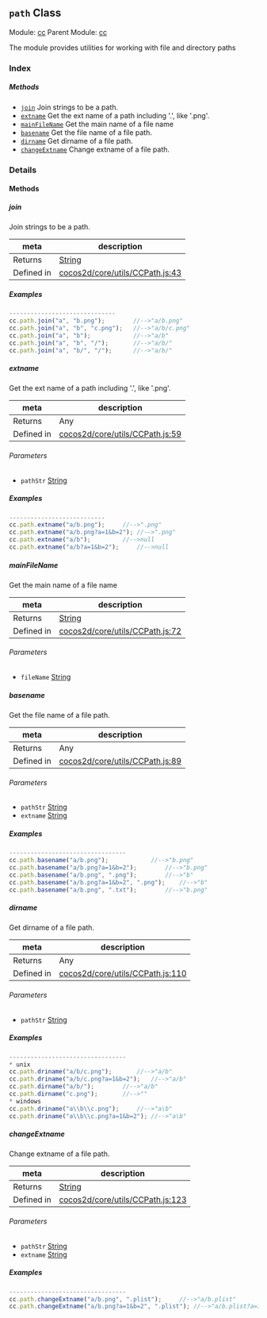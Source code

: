 ## `path` Class



Module: [cc](../modules/cc.md)
Parent Module: [cc](../modules/cc.md)


The module provides utilities for working with file and directory paths



### Index



##### Methods

  - [`join`](#join) Join strings to be a path.
  - [`extname`](#extname) Get the ext name of a path including '.', like '.png'.
  - [`mainFileName`](#mainfilename) Get the main name of a file name
  - [`basename`](#basename) Get the file name of a file path.
  - [`dirname`](#dirname) Get dirname of a file path.
  - [`changeExtname`](#changeextname) Change extname of a file path.



### Details




<!-- Method Block -->
#### Methods


##### join

Join strings to be a path.

| meta | description |
|------|-------------|
| Returns | <a href="https://developer.mozilla.org/en/JavaScript/Reference/Global_Objects/String" class="crosslink external" target="_blank">String</a> 
| Defined in | [cocos2d/core/utils/CCPath.js:43](https://github.com/cocos-creator/engine/blob/efe6330ab64803299d3b7fecde039ffed2d9e696/cocos2d/core/utils/CCPath.js#L43) |


##### Examples

```js
------------------------------
cc.path.join("a", "b.png");        //-->"a/b.png"
cc.path.join("a", "b", "c.png");   //-->"a/b/c.png"
cc.path.join("a", "b");            //-->"a/b"
cc.path.join("a", "b", "/");       //-->"a/b/"
cc.path.join("a", "b/", "/");      //-->"a/b/"

```

##### extname

Get the ext name of a path including '.', like '.png'.

| meta | description |
|------|-------------|
| Returns | Any 
| Defined in | [cocos2d/core/utils/CCPath.js:59](https://github.com/cocos-creator/engine/blob/efe6330ab64803299d3b7fecde039ffed2d9e696/cocos2d/core/utils/CCPath.js#L59) |

###### Parameters
- `pathStr` <a href="https://developer.mozilla.org/en/JavaScript/Reference/Global_Objects/String" class="crosslink external" target="_blank">String</a> 

##### Examples

```js
---------------------------
cc.path.extname("a/b.png");		//-->".png"
cc.path.extname("a/b.png?a=1&b=2");	//-->".png"
cc.path.extname("a/b");			//-->null
cc.path.extname("a/b?a=1&b=2");		//-->null

```

##### mainFileName

Get the main name of a file name

| meta | description |
|------|-------------|
| Returns | <a href="https://developer.mozilla.org/en/JavaScript/Reference/Global_Objects/String" class="crosslink external" target="_blank">String</a> 
| Defined in | [cocos2d/core/utils/CCPath.js:72](https://github.com/cocos-creator/engine/blob/efe6330ab64803299d3b7fecde039ffed2d9e696/cocos2d/core/utils/CCPath.js#L72) |

###### Parameters
- `fileName` <a href="https://developer.mozilla.org/en/JavaScript/Reference/Global_Objects/String" class="crosslink external" target="_blank">String</a> 


##### basename

Get the file name of a file path.

| meta | description |
|------|-------------|
| Returns | Any 
| Defined in | [cocos2d/core/utils/CCPath.js:89](https://github.com/cocos-creator/engine/blob/efe6330ab64803299d3b7fecde039ffed2d9e696/cocos2d/core/utils/CCPath.js#L89) |

###### Parameters
- `pathStr` <a href="https://developer.mozilla.org/en/JavaScript/Reference/Global_Objects/String" class="crosslink external" target="_blank">String</a> 
- `extname` <a href="https://developer.mozilla.org/en/JavaScript/Reference/Global_Objects/String" class="crosslink external" target="_blank">String</a> 

##### Examples

```js
---------------------------------
cc.path.basename("a/b.png");			//-->"b.png"
cc.path.basename("a/b.png?a=1&b=2");		//-->"b.png"
cc.path.basename("a/b.png", ".png");		//-->"b"
cc.path.basename("a/b.png?a=1&b=2", ".png");	//-->"b"
cc.path.basename("a/b.png", ".txt");		//-->"b.png"

```

##### dirname

Get dirname of a file path.

| meta | description |
|------|-------------|
| Returns | Any 
| Defined in | [cocos2d/core/utils/CCPath.js:110](https://github.com/cocos-creator/engine/blob/efe6330ab64803299d3b7fecde039ffed2d9e696/cocos2d/core/utils/CCPath.js#L110) |

###### Parameters
- `pathStr` <a href="https://developer.mozilla.org/en/JavaScript/Reference/Global_Objects/String" class="crosslink external" target="_blank">String</a> 

##### Examples

```js
---------------------------------
* unix
cc.path.driname("a/b/c.png");		//-->"a/b"
cc.path.driname("a/b/c.png?a=1&b=2");	//-->"a/b"
cc.path.dirname("a/b/");		//-->"a/b"
cc.path.dirname("c.png");		//-->""
* windows
cc.path.driname("a\\b\\c.png");		//-->"a\b"
cc.path.driname("a\\b\\c.png?a=1&b=2");	//-->"a\b"

```

##### changeExtname

Change extname of a file path.

| meta | description |
|------|-------------|
| Returns | <a href="https://developer.mozilla.org/en/JavaScript/Reference/Global_Objects/String" class="crosslink external" target="_blank">String</a> 
| Defined in | [cocos2d/core/utils/CCPath.js:123](https://github.com/cocos-creator/engine/blob/efe6330ab64803299d3b7fecde039ffed2d9e696/cocos2d/core/utils/CCPath.js#L123) |

###### Parameters
- `pathStr` <a href="https://developer.mozilla.org/en/JavaScript/Reference/Global_Objects/String" class="crosslink external" target="_blank">String</a> 
- `extname` <a href="https://developer.mozilla.org/en/JavaScript/Reference/Global_Objects/String" class="crosslink external" target="_blank">String</a> 

##### Examples

```js
---------------------------------
cc.path.changeExtname("a/b.png", ".plist");		//-->"a/b.plist"
cc.path.changeExtname("a/b.png?a=1&b=2", ".plist");	//-->"a/b.plist?a=1&b=2"

```


